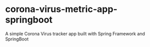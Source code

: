 # corona-virus-metric-app-springboot
A simple Corona Virus tracker app built with Spring Framework and SpringBoot
